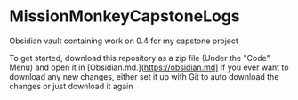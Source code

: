 # MissionMonkeyCapstoneLogs
Obsidian vault containing work on 0.4 for my capstone project

To get started, download this repository as a zip file (Under the "Code" Menu) and open it in [Obsidian.md.](https://obsidian.md] If you ever want to download any new changes, either set it up with Git to auto download the changes or just download it again
